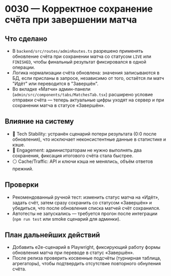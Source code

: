# 0030 — Корректное сохранение счёта при завершении матча

## Что сделано
- В `backend/src/routes/adminRoutes.ts` разрешено применять обновление счёта при сохранении матча со статусом `LIVE` или `FINISHED`, чтобы финальный результат фиксировался в одной операции.
- Логика нормализации счёта обновлена: значения записываются в БД, если присланы в запросе, независимо от того, остаётся ли матч "Идёт" или переводится в "Завершён".
- Во вкладке «Матчи» админ-панели (`admin/src/components/tabs/MatchesTab.tsx`) расширено условие отправки счёта — теперь актуальные цифры уходят на сервер и при сохранении матча в статусе «Завершён».

## Влияние на систему
- 🔴 Tech Stability: устранён сценарий потери результата (0:0 после обновления), что исключает неконсистентные данные в статистике и кэше.
- 🔵 Engagement: администраторам не нужно выполнять два сохранения, фиксация итогового счёта стала быстрее.
- ⚪ Cache/Traffic: API и ключи кэша не менялись, объём ответов прежний.

## Проверки
- Рекомендованный ручной тест: изменить статус матча на «Идёт», задать счёт, затем сразу сохранить со статусом «Завершён» и убедиться, что после обновления списка матчей счёт сохранился.
- Автотесты не запускались — требуется прогон после интеграции (`npm run test` или smoke сценарий для админки).

## План дальнейших действий
- Добавить e2e-сценарий в Playwright, фиксирующий работу формы обновления матча при переводе в статус «Завершён».
- После релиза проверить косвенные подсчёты (турнирная таблица, агрегаторы), чтобы подтвердить отсутствие повторного обнуления счёта.
